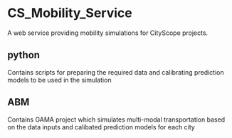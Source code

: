 # CS_Mobility_Service
A web service providing mobility simulations for CityScope projects.

## python
Contains scripts for preparing the required data and calibrating prediction models to be used in the simulation

## ABM
Contains GAMA project which simulates multi-modal transportation based on the data inputs and calibated prediction models for each city